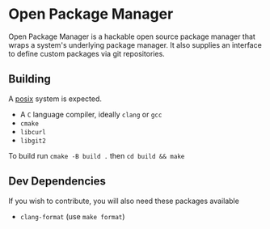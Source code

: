 # Open Package Manager

Open Package Manager is a hackable open source package manager that wraps a
system's underlying package manager. It also supplies an interface to define
custom packages via git repositories.

## Building

A [posix](https://en.wikipedia.org/wiki/POSIX) system is expected.

- A `C` language compiler, ideally `clang` or `gcc`
- `cmake`
- `libcurl`
- `libgit2`

To build run `cmake -B build .` then `cd build && make`

## Dev Dependencies

If you wish to contribute, you will also need these packages available

- `clang-format` (use `make format`)